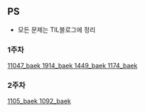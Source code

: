 ## PS
- 모든 문제는 TIL블로그에 정리

### 1주차
[11047_baek 1914_baek 1449_baek  1174_baek](https://sksk713-til.netlify.app/docs/PS/week1)
### 2주차
[1105_baek 1092_baek](https://sksk713-til.netlify.app/docs/PS/week2)